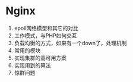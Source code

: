 # Nginx

1. epoll网络模型和其它的对比 
2. 工作模式，与PHP如何交互
3. 负载均衡的方式，如果有一个down了，处理机制
4. 常用的模块 
5. 实现集群的高可用方案 
6. 实现用到的算法 
7. 惊群问题
